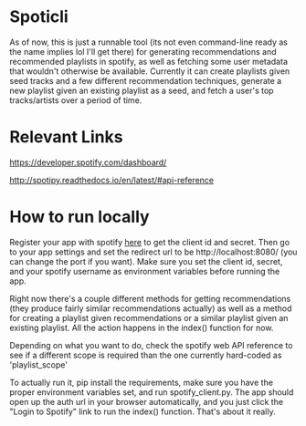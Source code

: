 # Spoticli

As of now, this is just a runnable tool (its not even command-line ready as the name implies lol I'll get there) for generating recommendations and recommended playlists in spotify, as well as fetching some user metadata that wouldn't otherwise be available. Currently it can create playlists given seed tracks and a few different recommendation techniques, generate a new playlist given an existing playlist as a seed, and fetch a user's top tracks/artists over a period of time.

# Relevant Links
https://developer.spotify.com/dashboard/

http://spotipy.readthedocs.io/en/latest/#api-reference


# How to run locally

Register your app with spotify [here](https://developer.spotify.com/dashboard/) to get the client id and secret. Then go to your app settings and set the redirect url to be http://localhost:8080/ (you can change the port if you want). Make sure you set the client id, secret, and your spotify username as environment variables before running the app.

Right now there's a couple different methods for getting recommendations (they produce fairly similar recommendations actually) as well as a method for creating a playlist given recommendations or a similar playlist given an existing playlist. All the action happens in the index() function for now.

Depending on what you want to do, check the spotify web API reference to see if a different scope is required than the one currently hard-coded as 'playlist_scope'

To actually run it, pip install the requirements, make sure you have the proper environment variables set, and run spotify_client.py. The app should open up the auth url in your browser automatically, and you just click the "Login to Spotify" link to run the index() function. That's about it really.
